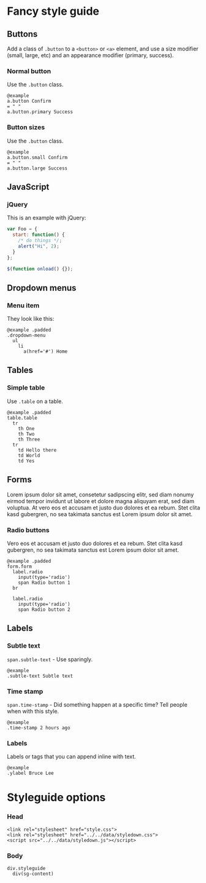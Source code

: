 Fancy style guide
=================

Buttons
-------

Add a class of `.button` to a `<button>` or `<a>` element, and use a size 
modifier (small, large, etc) and an appearance modifier (primary, success).

### Normal button

Use the `.button` class.

    @example
    a.button Confirm
    = " "
    a.button.primary Success

### Button sizes

Use the `.button` class.

    @example
    a.button.small Confirm
    = " "
    a.button.large Success

JavaScript
----------

### jQuery

This is an example with jQuery:

``` javascript
var Foo = {
  start: function() {
    /* do things */;
    alert("Hi", 2);
  }
};

$(function onload() {});

```

Dropdown menus
--------------

### Menu item

They look like this:

    @example .padded
    .dropdown-menu
      ul
        li
          a(href='#') Home

Tables
------

### Simple table

Use `.table` on a table.

    @example .padded
    table.table
      tr
        th One
        th Two
        th Three
      tr
        td Hello there
        td World
        td Yes

Forms
-----

Lorem ipsum dolor sit amet, consetetur sadipscing elitr, sed diam nonumy eirmod
tempor invidunt ut labore et dolore magna aliquyam erat, sed diam voluptua. At
vero eos et accusam et justo duo dolores et ea rebum. Stet clita kasd gubergren,
no sea takimata sanctus est Lorem ipsum dolor sit amet.

### Radio buttons

Vero eos et accusam et justo duo dolores et ea rebum. Stet clita kasd gubergren,
no sea takimata sanctus est Lorem ipsum dolor sit amet.


    @example .padded
    form.form
      label.radio
        input(type='radio')
        span Radio button 1
      br

      label.radio
        input(type='radio')
        span Radio button 2

Labels
------

### Subtle text
`span.subtle-text` - Use sparingly.

    @example
    .subtle-text Subtle text

### Time stamp
`span.time-stamp` - Did something happen at a specific time? Tell people when 
with this style.

    @example
    .time-stamp 2 hours ago

### Labels
Labels or tags that you can append inline with text.

    @example
    .ylabel Bruce Lee

# Styleguide options

### Head
    <link rel="stylesheet" href="style.css">
    <link rel="stylesheet" href="../../data/styledown.css">
    <script src="../../data/styledown.js"></script>

### Body
    div.styleguide
      div(sg-content)

